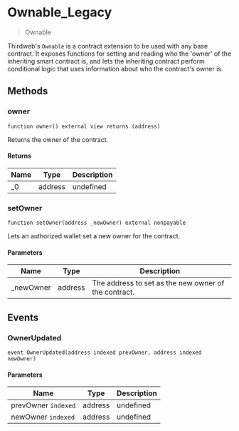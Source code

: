 # Ownable_Legacy



> Ownable

Thirdweb&#39;s `Ownable` is a contract extension to be used with any base contract. It exposes functions for setting and reading           who the &#39;owner&#39; of the inheriting smart contract is, and lets the inheriting contract perform conditional logic that uses           information about who the contract&#39;s owner is.



## Methods

### owner

```solidity
function owner() external view returns (address)
```

Returns the owner of the contract.




#### Returns

| Name | Type | Description |
|---|---|---|
| _0 | address | undefined |

### setOwner

```solidity
function setOwner(address _newOwner) external nonpayable
```

Lets an authorized wallet set a new owner for the contract.



#### Parameters

| Name | Type | Description |
|---|---|---|
| _newOwner | address | The address to set as the new owner of the contract. |



## Events

### OwnerUpdated

```solidity
event OwnerUpdated(address indexed prevOwner, address indexed newOwner)
```





#### Parameters

| Name | Type | Description |
|---|---|---|
| prevOwner `indexed` | address | undefined |
| newOwner `indexed` | address | undefined |



